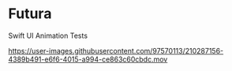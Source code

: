 # Futura
Swift UI Animation Tests






https://user-images.githubusercontent.com/97570113/210287156-4389b491-e6f6-4015-a994-ce863c60cbdc.mov

